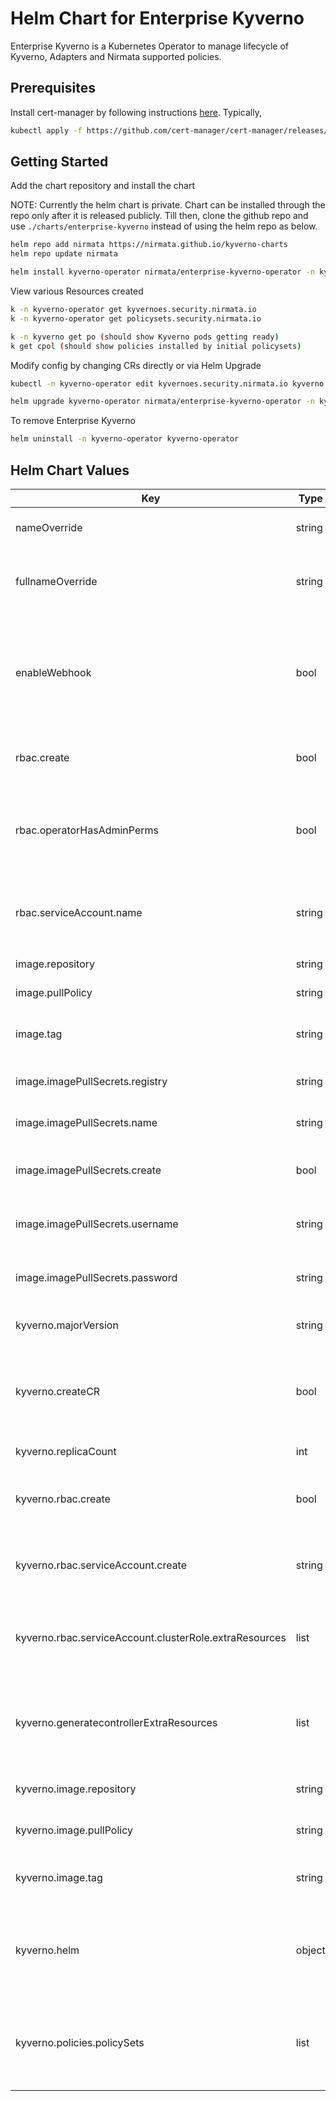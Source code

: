# Helm Chart for Enterprise Kyverno
Enterprise Kyverno is a Kubernetes Operator to manage lifecycle of Kyverno, Adapters and Nirmata supported policies. 

## Prerequisites
Install cert-manager by following instructions [here](https://cert-manager.io/docs/installation/). Typically,
```bash
kubectl apply -f https://github.com/cert-manager/cert-manager/releases/download/v1.11.0/cert-manager.yaml
```

## Getting Started
Add the chart repository and install the chart

NOTE: Currently the helm chart is private. Chart can be installed through the repo only after it is released publicly. Till then, clone the github repo and use `./charts/enterprise-kyverno` instead of using the helm repo as below.
```bash
helm repo add nirmata https://nirmata.github.io/kyverno-charts
helm repo update nirmata

helm install kyverno-operator nirmata/enterprise-kyverno-operator -n kyverno-operator --create-namespace --set licenseKey=<licenseKey>
```

View various Resources created
```bash
k -n kyverno-operator get kyvernoes.security.nirmata.io 
k -n kyverno-operator get policysets.security.nirmata.io 

k -n kyverno get po (should show Kyverno pods getting ready)
k get cpol (should show policies installed by initial policysets)
```

Modify config by changing CRs directly or via Helm Upgrade
```bash
kubectl -n kyverno-operator edit kyvernoes.security.nirmata.io kyverno (and set replicas to 3)

helm upgrade kyverno-operator nirmata/enterprise-kyverno-operator -n kyverno-operator --create-namespace --set licenseKey=<licenseKey> --set kyverno.replicas=3
```

To remove Enterprise Kyverno
```bash
helm uninstall -n kyverno-operator kyverno-operator
```

## Helm Chart Values

| Key | Type | Default | Description |
|-----|------|---------|-------------|
| nameOverride | string | `nil` | Override the name of the chart |
| fullnameOverride | string | `nil` | Override the expanded name of the chart |
| enableWebhook | bool | `true` | Enable operator webhooks for enhanced error checks and user info in audit log |
| rbac.create | bool | `true` | Enable RBAC resources creation |
| rbac.operatorHasAdminPerms | bool | `false` | Whether operator has admin permissions to install CRD and RBAC |
| rbac.serviceAccount.name | string | `nil` | Service account name when `rbac.create` is set to `false` |
| image.repository | string | `"ghcr.io/nirmata/enterprise-kyverno-operator"` | Image repository |
| image.pullPolicy | string | `"IfNotPresent"` | Image pull policy |
| image.tag | string | `nil` | Image tag (defaults to chart app version) |
| image.imagePullSecrets.registry | string | `ghcr.io` | Image pull secret registry |
| image.imagePullSecrets.name | string | `image-pull-secret` | Image pull secret name |
| image.imagePullSecrets.create | bool | `false` | Whether to create image pull secret |
| image.imagePullSecrets.username | string | `nil` | Username for image pull secret registry |
| image.imagePullSecrets.password | string | `nil` | Password for image pull secret registry |
| kyverno.majorVersion | string | `1.8` | Kyverno major version |
| kyverno.createCR | bool | `true` | Create a CR that describes Kyverno to be managed by operator |
| kyverno.replicaCount | int | `1` | Kyverno replicas |
| kyverno.rbac.create | bool | `true` | Enable Kyverno RBAC resources creation |
| kyverno.rbac.serviceAccount.create | string | `nil` | Whether to create Kyverno service account |
| kyverno.rbac.serviceAccount.clusterRole.extraResources | list | `[]` | Extra resource permissions to add to the Kyverno cluster role |
| kyverno.generatecontrollerExtraResources | list | `[]]` | Additional resources to be added to kyverno controller RBAC permissions |
| kyverno.image.repository | string | `"ghcr.io/nirmata/kyverno"` | Kyverno Image repository |
| kyverno.image.pullPolicy | string | `"IfNotPresent"` | Kyverno Image pull policy |
| kyverno.image.tag | string | `v1.8.5-n4k-build.1` | Image tag (defaults to chart app version) |
| kyverno.helm | object | `helm.rbac.serviceAccount.name=kyverno` | Free form yaml section with helm parameters in Kyverno chart |
| kyverno.policies.policySets | list | `[{name: best-practices, type: helm, chartRepo: https://nirmata.github.io/kyverno-charts, chartName: best-practice-policies, version: 0.1.0}, {name: pod-security, type: helm, chartRepo: https://nirmata.github.io/kyverno-charts, chartName: pod-security-policies, version: 0.1.0}]` | Initial policy sets to install along with operator |
